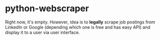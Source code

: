 # python-webscraper

Right now, it's empty. However, idea is to **legally** scrape job postings from LinkedIn or Google (depending which one is free and has easy API) and display it to a user via user interface.
